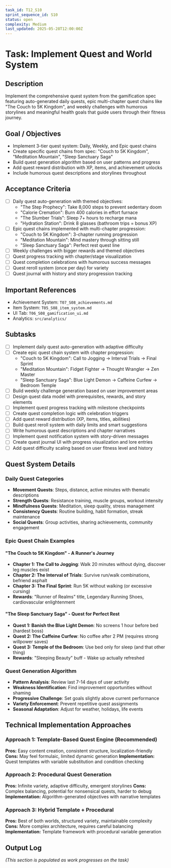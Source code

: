 ```yaml
---
task_id: T12_S10
sprint_sequence_id: S10
status: open
complexity: Medium
last_updated: 2025-05-28T12:00:00Z
---
```


# Task: Implement Quest and World System

## Description
Implement the comprehensive quest system from the gamification spec featuring auto-generated daily quests, epic multi-chapter quest chains like "The Couch to 5K Kingdom", and weekly challenges with humorous storylines and meaningful health goals that guide users through their fitness journey.

## Goal / Objectives
- Implement 3-tier quest system: Daily, Weekly, and Epic quest chains
- Create specific quest chains from spec: "Couch to 5K Kingdom", "Meditation Mountain", "Sleep Sanctuary Saga"
- Build quest generation algorithm based on user patterns and progress
- Add quest reward distribution with XP, items, and achievement unlocks
- Include humorous quest descriptions and storylines throughout

## Acceptance Criteria
- [ ] Daily quest auto-generation with themed objectives:
  - "The Step Prophecy": Take 8,000 steps to prevent sedentary doom
  - "Calorie Cremation": Burn 400 calories in effort furnace
  - "The Slumber Trials": Sleep 7+ hours to recharge mana
  - "Hydration Station": Drink 8 glasses (bathroom trips = bonus XP)
- [ ] Epic quest chains implemented with multi-chapter progression:
  - "Couch to 5K Kingdom": 3-chapter running progression
  - "Meditation Mountain": Mind mastery through sitting still
  - "Sleep Sanctuary Saga": Perfect rest quest line
- [ ] Weekly challenges with bigger rewards and themed objectives
- [ ] Quest progress tracking with chapter/stage visualization
- [ ] Quest completion celebrations with humorous success messages
- [ ] Quest reroll system (once per day) for variety
- [ ] Quest journal with history and story progression tracking

## Important References
- Achievement System: `T07_S08_achievements.md`
- Item System: `T05_S08_item_system.md`
- UI Tab: `T06_S08_gamification_ui.md`
- Analytics: `src/analytics/`

## Subtasks
- [ ] Implement daily quest auto-generation with adaptive difficulty
- [ ] Create epic quest chain system with chapter progression:
  - "Couch to 5K Kingdom": Call to Jogging → Interval Trials → Final Sprint
  - "Meditation Mountain": Fidget Fighter → Thought Wrangler → Zen Master
  - "Sleep Sanctuary Saga": Blue Light Demon → Caffeine Curfew → Bedroom Temple
- [ ] Build weekly challenge generation based on user improvement areas
- [ ] Design quest data model with prerequisites, rewards, and story elements
- [ ] Implement quest progress tracking with milestone checkpoints
- [ ] Create quest completion logic with celebration triggers
- [ ] Add quest reward distribution (XP, items, titles, abilities)
- [ ] Build quest reroll system with daily limits and smart suggestions
- [ ] Write humorous quest descriptions and chapter narratives
- [ ] Implement quest notification system with story-driven messages
- [ ] Create quest journal UI with progress visualization and lore entries
- [ ] Add quest difficulty scaling based on user fitness level and history

## Quest System Details

### Daily Quest Categories
- **Movement Quests**: Steps, distance, active minutes with thematic descriptions
- **Strength Quests**: Resistance training, muscle groups, workout intensity
- **Mindfulness Quests**: Meditation, sleep quality, stress management
- **Consistency Quests**: Routine building, habit formation, streak maintenance
- **Social Quests**: Group activities, sharing achievements, community engagement

### Epic Quest Chain Examples

#### "The Couch to 5K Kingdom" - A Runner's Journey
- **Chapter 1: The Call to Jogging**: Walk 20 minutes without dying, discover leg muscles exist
- **Chapter 2: The Interval of Trials**: Survive run/walk combinations, befriend asphalt
- **Chapter 3: The Final Sprint**: Run 5K without walking (or excessive cursing)
- **Rewards**: "Runner of Realms" title, Legendary Running Shoes, cardiovascular enlightenment

#### "The Sleep Sanctuary Saga" - Quest for Perfect Rest
- **Quest 1: Banish the Blue Light Demon**: No screens 1 hour before bed (hardest boss)
- **Quest 2: The Caffeine Curfew**: No coffee after 2 PM (requires strong willpower saves)
- **Quest 3: Temple of the Bedroom**: Use bed only for sleep (and that other thing)
- **Rewards**: "Sleeping Beauty" buff - Wake up actually refreshed

### Quest Generation Algorithm
- **Pattern Analysis**: Review last 7-14 days of user activity
- **Weakness Identification**: Find improvement opportunities without shaming
- **Progressive Challenge**: Set goals slightly above current performance
- **Variety Enforcement**: Prevent repetitive quest assignments
- **Seasonal Adaptation**: Adjust for weather, holidays, life events

## Technical Implementation Approaches

### Approach 1: Template-Based Quest Engine (Recommended)
**Pros:** Easy content creation, consistent structure, localization-friendly
**Cons:** May feel formulaic, limited dynamic generation
**Implementation:** Quest templates with variable substitution and condition checking

### Approach 2: Procedural Quest Generation
**Pros:** Infinite variety, adaptive difficulty, emergent storylines
**Cons:** Complex balancing, potential for nonsensical quests, harder to debug
**Implementation:** Algorithm-generated objectives with narrative templates

### Approach 3: Hybrid Template + Procedural
**Pros:** Best of both worlds, structured variety, maintainable complexity
**Cons:** More complex architecture, requires careful balancing
**Implementation:** Template framework with procedural variable generation

## Output Log
*(This section is populated as work progresses on the task)*